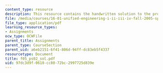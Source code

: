 ```yaml
---
content_type: resource
description: This resource contains the handwritten solution to the problem set.
file: /media/courses/16-01-unified-engineering-i-ii-iii-iv-fall-2005-spring-2006/97dc3d9f0618cc8072bc2997725d839e_f05_ps02_sol.pdf
file_type: application/pdf
learning_resource_types:
- Assignments
ocw_type: OCWFile
parent_title: Assignments
parent_type: CourseSection
parent_uid: a6eb2151-6f41-806d-94ff-dc83eb5f4337
resourcetype: Document
title: f05_ps02_sol.pdf
uid: 97dc3d9f-0618-cc80-72bc-2997725d839e
---
```

